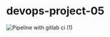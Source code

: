 # devops-project-05

![Pipeline with gitlab ci (1)](https://user-images.githubusercontent.com/70517765/224129291-1a997d81-9a48-406c-9cc0-5f9b7f48313c.png)

